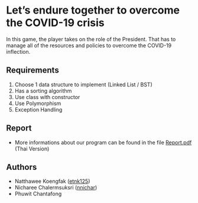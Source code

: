 

# Let’s endure together to overcome the COVID-19 crisis

In this game, the player takes on the role of the President. That has to manage all of the resources and policies to overcome the COVID-19 inflection.

## Requirements

1. Choose 1 data structure to implement (Linked List / BST)
2. Has a sorting algorithm
3. Use class with constructor
4. Use Polymorphism
5. Exception Handling

## Report

- More informations about our program can be found in the file [Report.pdf](https://github.com/nnichar/Let-endure-together-to-overcome-the-COVID-19-crisis/blob/main/Report.pdf) (Thai Version)

## Authors

- Natthawee Koengfak ([etnk125](https://github.com/etnk125))
- Nicharee Chalermsuksri ([nnichar](https://github.com/nnichar)) 
- Phuwit Chantafong
